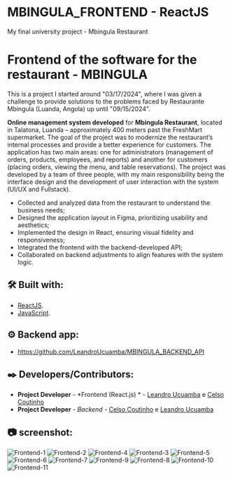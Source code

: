 # MBINGULA_FRONTEND - ReactJS
 My final university project - Mbingula Restaurant

# Frontend of the software for the restaurant - MBINGULA

This is a project I started around "03/17/2024", where I was given a challenge to provide solutions to the problems faced by Restaurante Mbingula (Luanda, Angola) up until "09/15/2024".

<strong>Online management system developed</strong> for <strong>Mbingula Restaurant</strong>, located in Talatona, Luanda – approximately 400 meters past the FreshMart supermarket. The goal of the project was to modernize the restaurant’s internal processes and provide a better experience for customers. The application has two main areas: one for administrators (management of orders, products, employees, and reports) and another for customers (placing orders, viewing the menu, and table reservations). The project was developed by a team of three people, with my main responsibility being the interface design and the development of user interaction with the system (UI/UX and Fullstack).

* Collected and analyzed data from the restaurant to understand the business needs;
* Designed the application layout in Figma, prioritizing usability and aesthetics;
* Implemented the design in React, ensuring visual fidelity and responsiveness;
* Integrated the frontend with the backend-developed API;
* Collaborated on backend adjustments to align features with the system logic.

## 🛠️ Built with:

* [ReactJS](https://react.dev/).
* [JavaScript](https://devdocs.io/javascript/).

## ⚙️ Backend app:

* https://github.com/LeandroUcuamba/MBINGULA_BACKEND_API

## ✒️ Developers/Contributors:

* **Project Developer** - *Frontend (React.js) * - [Leandro Ucuamba](https://ao.linkedin.com/in/leandrosantosucuamba) e [Celso Coutinho](https://ao.linkedin.com/in/celso-coutinho-22075a230)
* **Project Developer** - *Backend* - [Celso Coutinho](https://ao.linkedin.com/in/celso-coutinho-22075a230) e [Leandro Ucuamba](https://ao.linkedin.com/in/leandrosantosucuamba)


## 📷 screenshot:

![Frontend-1](https://github.com/CelsoCoutinho/port_celso_coutinho_dev/blob/main/src/assets/mbimgula/mbimgula1.png)
![Frontend-2](https://github.com/CelsoCoutinho/port_celso_coutinho_dev/blob/main/src/assets/mbimgula/mbimgula2.png)
![Frontend-4](https://github.com/CelsoCoutinho/port_celso_coutinho_dev/blob/main/src/assets/mbimgula/mbimgula4.png)
![Frontend-3](https://github.com/CelsoCoutinho/port_celso_coutinho_dev/blob/main/src/assets/mbimgula/mbimgula3.png)
![Frontend-5](https://github.com/CelsoCoutinho/port_celso_coutinho_dev/blob/main/src/assets/mbimgula/mbimgula5.png)
![Frontend-6](https://github.com/CelsoCoutinho/port_celso_coutinho_dev/blob/main/src/assets/mbimgula/mbimgula6.png)
![Frontend-7](https://github.com/CelsoCoutinho/port_celso_coutinho_dev/blob/main/src/assets/mbimgula/mbimgula7.png)
![Frontend-9](https://github.com/CelsoCoutinho/port_celso_coutinho_dev/blob/main/src/assets/mbimgula/mbimgula8.png)
![Frontend-8](https://github.com/CelsoCoutinho/port_celso_coutinho_dev/blob/main/src/assets/mbimgula/mbimgula9.png)
![Frontend-10](https://github.com/CelsoCoutinho/port_celso_coutinho_dev/blob/main/src/assets/mbimgula/mbimgula10.png)
![Frontend-11](https://github.com/CelsoCoutinho/port_celso_coutinho_dev/blob/main/src/assets/mbimgula/mbimgula11.png)




